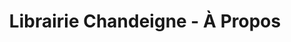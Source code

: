 ---
title: "Librairie Chandeigne - À Propos"
url: /paris/librairie-chandeigne-a-propos/
shop: livres
---